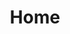 ---
layout: home
section: Home
title: Home

hero:
  name: Kartuli
  text: Documentation
  tagline: Georgian language learning platform
  actions:
    - theme: brand
      text: Project
      link: /product/project-overview.html
    - theme: alt
      text: Tech documentation
      link: /tech/stack-and-providers

---